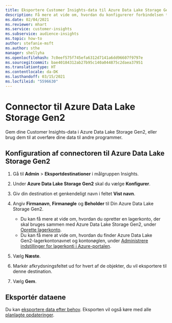 ```yaml
---
title: Eksportere Customer Insights-data til Azure Data Lake Storage Gen2
description: Få mere at vide om, hvordan du konfigurerer forbindelsen til Azure Data Lake Storage Gen2.
ms.date: 02/04/2021
ms.reviewer: mhart
ms.service: customer-insights
ms.subservice: audience-insights
ms.topic: how-to
author: stefanie-msft
ms.author: sthe
manager: shellyha
ms.openlocfilehash: 7c0eef575f745efa6312d7141a6dd96607f9797e
ms.sourcegitcommit: bae40184312ab27b95c140a044875c2daea37951
ms.translationtype: HT
ms.contentlocale: da-DK
ms.lasthandoff: 03/15/2021
ms.locfileid: "5596630"
---
```

# <a name="connector-for-azure-data-lake-storage-gen2-preview"></a>Connector til Azure Data Lake Storage Gen2

Gem dine Customer Insights-data i Azure Data Lake Storage Gen2, eller brug dem til at overføre dine data til andre programmer.

## <a name="configure-the-connector-for-azure-data-lake-storage-gen2"></a>Konfiguration af connectoren til Azure Data Lake Storage Gen2

1. Gå til **Admin** > **Eksportdestinationer** i målgruppen Insights.

1. Under **Azure Data Lake Storage Gen2** skal du vælge **Konfigurer**.

1. Giv din destination et genkendeligt navn i feltet **Vist navn**.

1. Angiv **Firmanavn**, **Firmanøgle** og **Beholder** til Din Azure Data Lake Storage Gen2.
    - Du kan få mere at vide om, hvordan du opretter en lagerkonto, der skal bruges sammen med Azure Data Lake Storage Gen2, under [Oprette lagerkonto](/azure/storage/blobs/create-data-lake-storage-account). 
    - Du kan få mere at vide om, hvordan du finder Azure Data Lake Gen2-lagerkontonavnet og kontonøglen, under [Administrere indstillinger for lagerkonti i Azure-portalen](/azure/storage/common/storage-account-manage).

1. Vælg **Næste**.

1. Markér afkrydsningsfeltet ud for hvert af de objekter, du vil eksportere til denne destination.

1. Vælg **Gem**.

## <a name="export-the-data"></a>Eksportér dataene

Du kan [eksportere data efter behov](export-destinations.md#export-data-on-demand). Eksporten vil også køre med alle [planlagte opdateringer](system.md#schedule-tab).